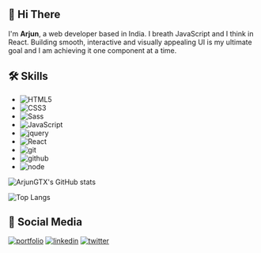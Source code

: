 
## 👋 Hi There 
I'm **Arjun**, a web developer based in India. I breath JavaScript and I think in React. Building smooth, interactive and visually appealing UI is my ultimate goal and I am achieving it one component at a time.

## 🛠 Skills
- ![HTML5](https://img.shields.io/badge/html%205-grey?style=for-the-badge&logo=html5&logoColor=white&labelColor=e34c26)
- ![CSS3](https://img.shields.io/badge/css%203-grey?style=for-the-badge&logo=css3&logoColor=white&labelColor=264de4 )
- ![Sass](https://img.shields.io/badge/sass-grey?style=for-the-badge&logo=sass&logoColor=white&labelColor=cd6799)
- ![JavaScript](https://img.shields.io/badge/-JavaScript-grey?style=for-the-badge&logo=javascript&logoColor=F0DB4F&labelColor=black)
- ![jquery](https://img.shields.io/badge/-jquery-grey?style=for-the-badge&logo=jquery&logoColor=0868AC&labelColor=131B28)
- ![React](https://img.shields.io/badge/-react-grey?style=for-the-badge&logo=react&logoColor=61DBFB&labelColor=D3D3D3)
- ![git](https://img.shields.io/badge/-git-grey?style=for-the-badge&logo=git&logoColor=white&labelColor=F1502F)
- ![github](https://img.shields.io/badge/-github-grey?style=for-the-badge&logo=github&logoColor=white&labelColor=211F1F)
- ![node](https://img.shields.io/badge/-node-grey?style=for-the-badge&logo=node.js&logoColor=68A063&labelColor=D3D3D3)



![ArjunGTX's GitHub stats](https://github-readme-stats.vercel.app/api?username=ArjunGTX&count_private=true&show_icons=true&theme=tokyonight)

![Top Langs](https://github-readme-stats.vercel.app/api/top-langs/?username=ArjunGTX&theme=tokyonight)

## 🔗 Social Media
[![portfolio](https://img.shields.io/badge/portfolio-000?style=for-the-badge&logo=ko-fi&logoColor=white)](https://arjundev.netlify.app)
[![linkedin](https://img.shields.io/badge/linkedin-0A66C2?style=for-the-badge&logo=linkedin&logoColor=white)](https://www.linkedin.com/in/arjunvc
)
[![twitter](https://img.shields.io/badge/twitter-1DA1F2?style=for-the-badge&logo=twitter&logoColor=white)](https://twitter.com/im_arjunvc)


